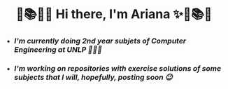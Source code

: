   # <h1 align="center"> 🧮📚✨🍒  Hi there, I'm Ariana ✨🍒📚🧮 </h1>
  
- ### ***I'm currently doing 2nd year subjets of Computer Engineering at UNLP 👩🏻‍💻***
- ### ***I'm working on repositories with exercise solutions of some subjects that I will, hopefully, posting soon 😉***

<!--
**ArianaMagaliAriza/ArianaMagaliAriza** is a ✨ _special_ ✨ repository because its `README.md` (this file) appears on your GitHub profile.

Here are some ideas to get you started:

- 🔭 I’m currently working on ...
- 🌱 I’m currently learning ...
- 👯 I’m looking to collaborate on ...
- 🤔 I’m looking for help with ...
- 💬 Ask me about ...
- 📫 How to reach me: ...
- 😄 Pronouns: ...
- ⚡ Fun fact: ...
-->
